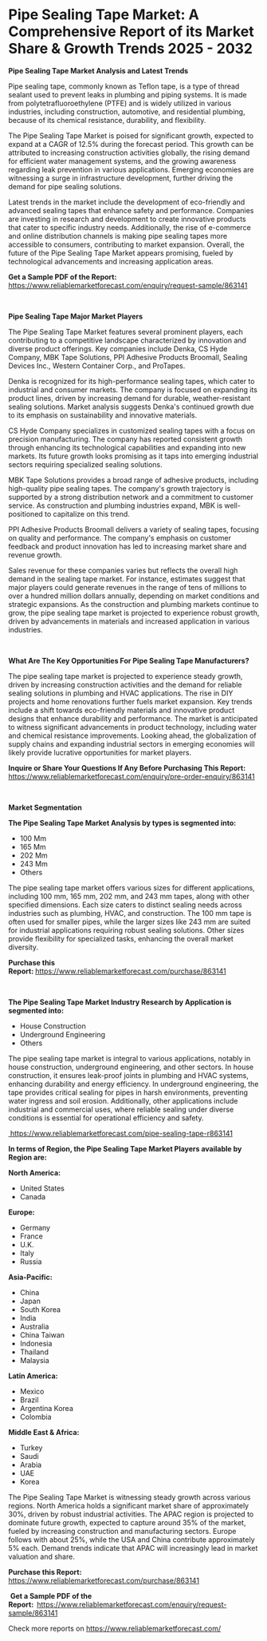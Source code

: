 <p><h1>Pipe Sealing Tape Market: A Comprehensive Report of its Market Share & Growth Trends 2025 - 2032</h1></p><p><strong>Pipe Sealing Tape Market Analysis and Latest Trends</strong></p>
<p><p>Pipe sealing tape, commonly known as Teflon tape, is a type of thread sealant used to prevent leaks in plumbing and piping systems. It is made from polytetrafluoroethylene (PTFE) and is widely utilized in various industries, including construction, automotive, and residential plumbing, because of its chemical resistance, durability, and flexibility.</p><p>The Pipe Sealing Tape Market is poised for significant growth, expected to expand at a CAGR of 12.5% during the forecast period. This growth can be attributed to increasing construction activities globally, the rising demand for efficient water management systems, and the growing awareness regarding leak prevention in various applications. Emerging economies are witnessing a surge in infrastructure development, further driving the demand for pipe sealing solutions. </p><p>Latest trends in the market include the development of eco-friendly and advanced sealing tapes that enhance safety and performance. Companies are investing in research and development to create innovative products that cater to specific industry needs. Additionally, the rise of e-commerce and online distribution channels is making pipe sealing tapes more accessible to consumers, contributing to market expansion. Overall, the future of the Pipe Sealing Tape Market appears promising, fueled by technological advancements and increasing application areas.</p></p>
<p><strong>Get a Sample PDF of the Report:&nbsp;</strong> <a href="https://www.reliablemarketforecast.com/enquiry/request-sample/863141?utm_campaign=2314&utm_medium=2&utm_source=Github&utm_content=ia&utm_term=01042025&utm_id=pipe-sealing-tape">https://www.reliablemarketforecast.com/enquiry/request-sample/863141</a></p>
<p>&nbsp;</p>
<p><strong>Pipe Sealing Tape Major Market Players</strong></p>
<p><p>The Pipe Sealing Tape Market features several prominent players, each contributing to a competitive landscape characterized by innovation and diverse product offerings. Key companies include Denka, CS Hyde Company, MBK Tape Solutions, PPI Adhesive Products Broomall, Sealing Devices Inc., Western Container Corp., and ProTapes.</p><p>Denka is recognized for its high-performance sealing tapes, which cater to industrial and consumer markets. The company is focused on expanding its product lines, driven by increasing demand for durable, weather-resistant sealing solutions. Market analysis suggests Denka's continued growth due to its emphasis on sustainability and innovative materials.</p><p>CS Hyde Company specializes in customized sealing tapes with a focus on precision manufacturing. The company has reported consistent growth through enhancing its technological capabilities and expanding into new markets. Its future growth looks promising as it taps into emerging industrial sectors requiring specialized sealing solutions.</p><p>MBK Tape Solutions provides a broad range of adhesive products, including high-quality pipe sealing tapes. The company's growth trajectory is supported by a strong distribution network and a commitment to customer service. As construction and plumbing industries expand, MBK is well-positioned to capitalize on this trend.</p><p>PPI Adhesive Products Broomall delivers a variety of sealing tapes, focusing on quality and performance. The company's emphasis on customer feedback and product innovation has led to increasing market share and revenue growth.</p><p>Sales revenue for these companies varies but reflects the overall high demand in the sealing tape market. For instance, estimates suggest that major players could generate revenues in the range of tens of millions to over a hundred million dollars annually, depending on market conditions and strategic expansions. As the construction and plumbing markets continue to grow, the pipe sealing tape market is projected to experience robust growth, driven by advancements in materials and increased application in various industries.</p></p>
<p>&nbsp;</p>
<p><strong>What Are The Key Opportunities For Pipe Sealing Tape Manufacturers?</strong></p>
<p><p>The pipe sealing tape market is projected to experience steady growth, driven by increasing construction activities and the demand for reliable sealing solutions in plumbing and HVAC applications. The rise in DIY projects and home renovations further fuels market expansion. Key trends include a shift towards eco-friendly materials and innovative product designs that enhance durability and performance. The market is anticipated to witness significant advancements in product technology, including water and chemical resistance improvements. Looking ahead, the globalization of supply chains and expanding industrial sectors in emerging economies will likely provide lucrative opportunities for market players.</p></p>
<p><strong>Inquire or Share Your Questions If Any Before Purchasing This Report:</strong> <a href="https://www.reliablemarketforecast.com/enquiry/pre-order-enquiry/863141?utm_campaign=2314&utm_medium=2&utm_source=Github&utm_content=ia&utm_term=01042025&utm_id=pipe-sealing-tape">https://www.reliablemarketforecast.com/enquiry/pre-order-enquiry/863141</a></p>
<p>&nbsp;</p>
<p><strong>Market Segmentation</strong></p>
<p><strong>The Pipe Sealing Tape Market Analysis by types is segmented into:</strong></p>
<p><ul><li>100 Mm</li><li>165 Mm</li><li>202 Mm</li><li>243 Mm</li><li>Others</li></ul></p>
<p><p>The pipe sealing tape market offers various sizes for different applications, including 100 mm, 165 mm, 202 mm, and 243 mm tapes, along with other specified dimensions. Each size caters to distinct sealing needs across industries such as plumbing, HVAC, and construction. The 100 mm tape is often used for smaller pipes, while the larger sizes like 243 mm are suited for industrial applications requiring robust sealing solutions. Other sizes provide flexibility for specialized tasks, enhancing the overall market diversity.</p></p>
<p><strong>Purchase this Report:&nbsp;</strong><a href="https://www.reliablemarketforecast.com/purchase/863141?utm_campaign=2314&utm_medium=2&utm_source=Github&utm_content=ia&utm_term=01042025&utm_id=pipe-sealing-tape">https://www.reliablemarketforecast.com/purchase/863141</a></p>
<p>&nbsp;</p>
<p><strong>The Pipe Sealing Tape Market Industry Research by Application is segmented into:</strong></p>
<p><ul><li>House Construction</li><li>Underground Engineering</li><li>Others</li></ul></p>
<p><p>The pipe sealing tape market is integral to various applications, notably in house construction, underground engineering, and other sectors. In house construction, it ensures leak-proof joints in plumbing and HVAC systems, enhancing durability and energy efficiency. In underground engineering, the tape provides critical sealing for pipes in harsh environments, preventing water ingress and soil erosion. Additionally, other applications include industrial and commercial uses, where reliable sealing under diverse conditions is essential for operational efficiency and safety.</p></p>
<p><a href="https://www.reliablemarketforecast.com/pipe-sealing-tape-r863141?utm_campaign=2314&utm_medium=2&utm_source=Github&utm_content=ia&utm_term=01042025&utm_id=pipe-sealing-tape">&nbsp;https://www.reliablemarketforecast.com/pipe-sealing-tape-r863141</a></p>
<p><strong>In terms of Region, the Pipe Sealing Tape Market Players available by Region are:</strong></p>
<p>
    <p> <strong> North America: </strong>
        <ul>
            <li>United States</li>
            <li>Canada</li>
        </ul>
        </p> 
    <p> <strong> Europe: </strong>
        <ul>
            <li>Germany</li>
            <li>France</li>
            <li>U.K.</li>
            <li>Italy</li>
            <li>Russia</li>
        </ul>
        </p> 
    <p> <strong> Asia-Pacific: </strong>
        <ul>
            <li>China</li>
            <li>Japan</li>
            <li>South Korea</li>
            <li>India</li>
            <li>Australia</li>
            <li>China Taiwan</li>
            <li>Indonesia</li>
            <li>Thailand</li>
            <li>Malaysia</li>
        </ul>
        </p> 
    <p> <strong> Latin America: </strong>
        <ul>
            <li>Mexico</li>
            <li>Brazil</li>
            <li>Argentina Korea</li>
            <li>Colombia</li>
        </ul>
        </p> 
    <p> <strong> Middle East & Africa: </strong>
        <ul>
            <li>Turkey</li>
            <li>Saudi</li>
            <li>Arabia</li>
            <li>UAE</li>
            <li>Korea</li>
        </ul>
    </p>
    </p>
<p><p>The Pipe Sealing Tape Market is witnessing steady growth across various regions. North America holds a significant market share of approximately 30%, driven by robust industrial activities. The APAC region is projected to dominate future growth, expected to capture around 35% of the market, fueled by increasing construction and manufacturing sectors. Europe follows with about 25%, while the USA and China contribute approximately 5% each. Demand trends indicate that APAC will increasingly lead in market valuation and share.</p></p>
<p><strong>Purchase this Report: </strong><a href="https://www.reliablemarketforecast.com/purchase/863141?utm_campaign=2314&utm_medium=2&utm_source=Github&utm_content=ia&utm_term=01042025&utm_id=pipe-sealing-tape">https://www.reliablemarketforecast.com/purchase/863141</a></p>
<p>&nbsp;<strong>Get a Sample PDF of the Report:&nbsp;&nbsp;</strong><a href="https://www.reliablemarketforecast.com/enquiry/request-sample/863141?utm_campaign=2314&utm_medium=2&utm_source=Github&utm_content=ia&utm_term=01042025&utm_id=pipe-sealing-tape">https://www.reliablemarketforecast.com/enquiry/request-sample/863141</a></p>
<p><strong></strong></p>
<p>Check more reports on <a href="https://www.reliablemarketforecast.com/?utm_campaign=2314&utm_medium=2&utm_source=Github&utm_content=ia&utm_term=01042025&utm_id=pipe-sealing-tape">https://www.reliablemarketforecast.com/</a></p>